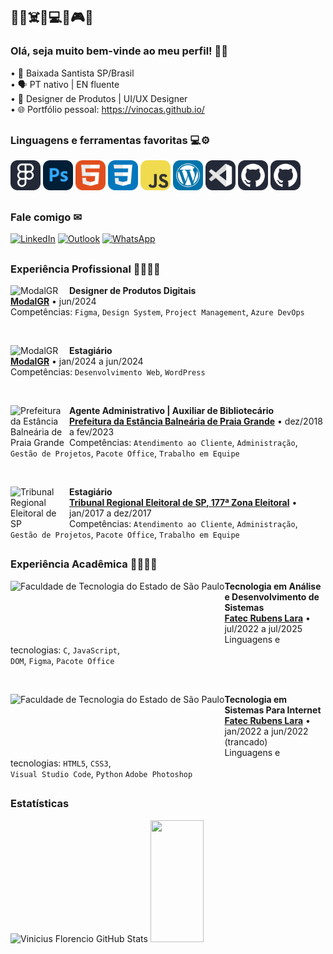 ## 🏳️‍🌈☠️🤘💻🔥🎮🍃
### Olá, seja muito bem-vinde ao meu perfil! 👋😊
• 📌 Baixada Santista SP/Brasil
<br>
• 🗣️ PT nativo | EN fluente
<br>
• 🎨 Designer de Produtos | UI/UX Designer
<br>
• 🌐 Portfólio pessoal: https://vinocas.github.io/
##
 
### Linguagens e ferramentas favoritas 💻⚙️
<div align-items="center">
 <img alt="Figma" height="48px" widht="48px" src="https://raw.githubusercontent.com/tandpfun/skill-icons/59059d9d1a2c092696dc66e00931cc1181a4ce1f/icons/Figma-Dark.svg">
<img alt="Adobe Photoshop" height="48px" widht="48px" src="https://raw.githubusercontent.com/tandpfun/skill-icons/59059d9d1a2c092696dc66e00931cc1181a4ce1f/icons/Photoshop.svg">
<img alt="HTML5" height="48px" widht="48px" src="https://raw.githubusercontent.com/tandpfun/skill-icons/59059d9d1a2c092696dc66e00931cc1181a4ce1f/icons/HTML.svg">
<img alt="CSS3" height="48px" widht="48px" src="https://raw.githubusercontent.com/tandpfun/skill-icons/59059d9d1a2c092696dc66e00931cc1181a4ce1f/icons/CSS.svg">
<img alt="JavaScript" height="48px" widht="48px" src="https://raw.githubusercontent.com/tandpfun/skill-icons/59059d9d1a2c092696dc66e00931cc1181a4ce1f/icons/JavaScript.svg">
 <img alt="WordPress" height="48px" widht="48px" src="https://raw.githubusercontent.com/tandpfun/skill-icons/59059d9d1a2c092696dc66e00931cc1181a4ce1f/icons/Wordpress.svg">
<img alt="Visual Studio Code" height="48px" widht="48px" src="https://raw.githubusercontent.com/tandpfun/skill-icons/59059d9d1a2c092696dc66e00931cc1181a4ce1f/icons/VSCode-Dark.svg">
<img alt="GitHub" height="48px" widht="48px" src="https://raw.githubusercontent.com/tandpfun/skill-icons/59059d9d1a2c092696dc66e00931cc1181a4ce1f/icons/Github-Dark.svg">
<img alt="Azure DevOps" height="48px" widht="48px" src="https://raw.githubusercontent.com/tandpfun/skill-icons/59059d9d1a2c092696dc66e00931cc1181a4ce1f/icons/Github-Dark.svg">
</div>

##

### Fale comigo ✉
<a href = "https://www.linkedin.com/in/viniciusferreiraflorencio/"><img alt="LinkedIn" src="https://img.shields.io/badge/LinkedIn-0077B5?style=for-the-badge&logo=linkedin&logoColor=white"></a>
<a href = "mailto: viniciusferreiraflorencio@live.com"><img alt="Outlook" src="https://img.shields.io/badge/Microsoft_Outlook-0078D4?style=for-the-badge&logo=microsoft-outlook&logoColor=white"></a>
<a href = "https://wa.me/+5513992024705"><img alt="WhatsApp" src="https://img.shields.io/badge/WhatsApp-25D366?style=for-the-badge&logo=whatsapp&logoColor=white"></a>

##

### Experiência Profissional 🧑🏻‍💼💼
[<img align="left" width="94px" alt="ModalGR" src="https://modalgr.webcv.com.br/adm/cliente/uploads/hotsite/1546440636.png"/>](https://modalgr.com.br/)
**Designer de Produtos Digitais** \
[**ModalGR**](https://modalgr.com.br/) • jun/2024 \
Competências: `Figma`, `Design System`, `Project Management`, `Azure DevOps`

<br>

[<img align="left" width="94px" alt="ModalGR" src="https://modalgr.webcv.com.br/adm/cliente/uploads/hotsite/1546440636.png"/>](https://modalgr.com.br/)
**Estagiário** \
[**ModalGR**](https://modalgr.com.br/) • jan/2024 a jun/2024 \
Competências: `Desenvolvimento Web`, `WordPress`

<br>

[<img align="left" width="94px" alt="Prefeitura da Estância Balneária de Praia Grande" src="https://upload.wikimedia.org/wikipedia/commons/5/51/Brasão_de_Praia_Grande-SP.png"/>](https://www2.praiagrande.sp.gov.br/)
**Agente Administrativo | Auxiliar de Bibliotecário** \
[**Prefeitura da Estância Balneária de Praia Grande**](https://www2.praiagrande.sp.gov.br/) • dez/2018 a fev/2023 \
Competências: `Atendimento ao Cliente`, `Administração`,<br/> `Gestão de Projetos`, `Pacote Office`, `Trabalho em Equipe`

<br>

[<img align="left" width="94px" alt="Tribunal Regional Eleitoral de SP" src="https://cdn.focusconcursos.com.br/5333f320-a79d-11e7-be81-833fcc7d70fc/Produtos/tribunais/sp/tribunal-regional-eleitoral/tre-sp.png"/>](https://www.tre-sp.jus.br/)
**Estagiário** \
[**Tribunal Regional Eleitoral de SP, 177ª Zona Eleitoral**](https://www.tre-sp.jus.br/) • jan/2017 a dez/2017 \
Competências: `Atendimento ao Cliente`, `Administração`,<br/> `Gestão de Projetos`, `Pacote Office`, `Trabalho em Equipe`

##

### Experiência Acadêmica 🧑🏻‍🎓🌱

[<img align="left" height="94px" alt="Faculdade de Tecnologia do Estado de São Paulo" src="https://fatecrl.edu.br/static/img/logo-fatec.png"/>](https://fatecrl.edu.br/)
**Tecnologia em Análise e Desenvolvimento de Sistemas** \
[**Fatec Rubens Lara**](https://fatecrl.edu.br/) • jul/2022 a jul/2025 \
Linguagens e tecnologias: `C`, `JavaScript`, <br> `DOM`, `Figma`, `Pacote Office`

<br>

[<img align="left" height="94px" alt="Faculdade de Tecnologia do Estado de São Paulo" src="https://fatecrl.edu.br/static/img/logo-fatec.png"/>](https://fatecrl.edu.br/)
**Tecnologia em Sistemas Para Internet** \
[**Fatec Rubens Lara**](https://fatecrl.edu.br/) • jan/2022 a jun/2022 (trancado) \
Linguagens e tecnologias: `HTML5`, `CSS3`, <br> `Visual Studio Code`, `Python` `Adobe Photoshop`

##

### Estatísticas
<div align-items="center">
<img width="49%" height="195px" src="https://github-readme-stats.vercel.app/api?username=Vinocas&show_icons=true&locale=en&count_private=true&hide_border=true&title_color=25f776&icon_color=25b1f7&text_color=c9d1d9&bg_color=0d1117&hide_title=true" alt="Vinicius Florencio GitHub Stats"/>
<img width="41%" height="195px" src="https://github-readme-stats-sigma-five.vercel.app/api/top-langs/?username=Vinocas&layout=compact&hide_border=true&title_color=25f776&text_color=c9d1d9&bg_color=0d1117"/>
</div>
